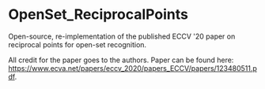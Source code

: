 # OpenSet_ReciprocalPoints
Open-source, re-implementation of the published ECCV '20 paper on reciprocal points for open-set recognition.

All credit for the paper goes to the authors. Paper can be found here: https://www.ecva.net/papers/eccv_2020/papers_ECCV/papers/123480511.pdf.
